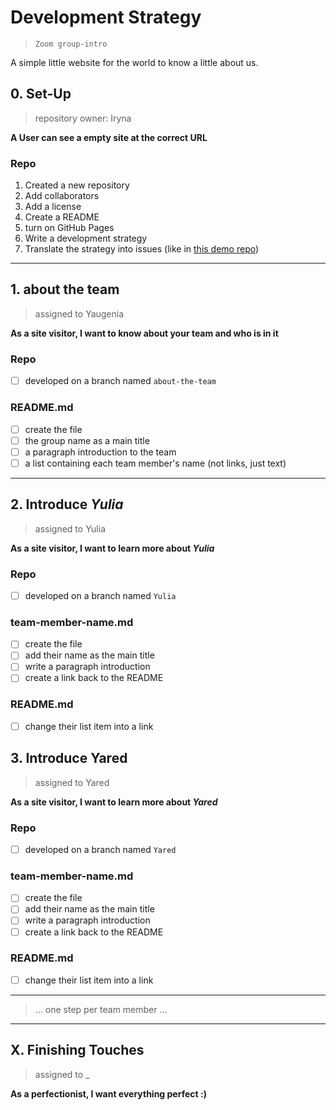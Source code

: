 # Development Strategy

> `Zoom group-intro`

A simple little website for the world to know a little about us.

## 0. Set-Up

> repository owner: Iryna

__A User can see a empty site at the correct URL__

### Repo

1. Created a new repository
1. Add collaborators
1. Add a license
1. Create a README
1. turn on GitHub Pages
1. Write a development strategy
1. Translate the strategy into issues (like in [this demo repo](https://github.com/hackyourfuturebelgium/from-strategy-to-issues))

---

## 1. about the team

> assigned to Yaugenia

__As a site visitor, I want to know about your team and who is in it__

### Repo

- [ ] developed on a branch named `about-the-team`

### README.md

- [ ] create the file
- [ ] the group name as a main title
- [ ] a paragraph introduction to the team
- [ ] a list containing each team member's name (not links, just text)

---

## 2. Introduce _Yulia_

> assigned to Yulia

__As a site visitor, I want to learn more about *Yulia*__

### Repo

- [ ] developed on a branch named `Yulia`

### team-member-name.md

- [ ] create the file
- [ ] add their name as the main title
- [ ] write a paragraph introduction
- [ ] create a link back to the README

### README.md

- [ ] change their list item into a link

## 3. Introduce Yared

> assigned to Yared

__As a site visitor, I want to learn more about *Yared*__

### Repo

- [ ] developed on a branch named `Yared`

### team-member-name.md

- [ ] create the file
- [ ] add their name as the main title
- [ ] write a paragraph introduction
- [ ] create a link back to the README

### README.md

- [ ] change their list item into a link

---

> ... one step per team member ...

---

## X. Finishing Touches

> assigned to _

__As a perfectionist, I want everything perfect :)__